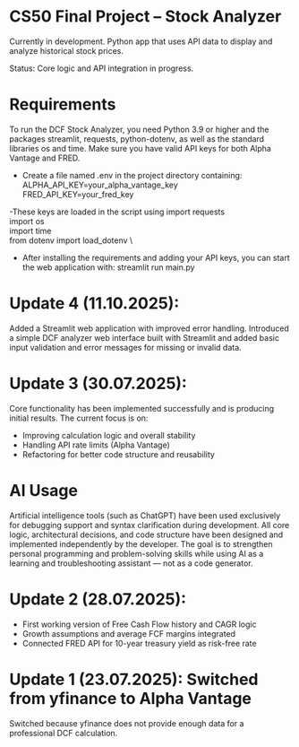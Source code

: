 # CS50 Final Project – Stock Analyzer

Currently in development. Python app that uses API data to display and analyze historical stock prices.

Status: Core logic and API integration in progress.

# Requirements
To run the DCF Stock Analyzer, you need Python 3.9 or higher and the packages streamlit, requests, python-dotenv, as well as the standard libraries os and time.
Make sure you have valid API keys for both Alpha Vantage and FRED.

- Create a file named .env in the project directory containing:
ALPHA_API_KEY=your_alpha_vantage_key \
FRED_API_KEY=your_fred_key

-These keys are loaded in the script using
import requests \
import os \
import time \
from dotenv import load_dotenv \

- After installing the requirements and adding your API keys, you can start the web application with: 
streamlit run main.py

# Update 4 (11.10.2025):

Added a Streamlit web application with improved error handling.
Introduced a simple DCF analyzer web interface built with Streamlit and added basic input validation and error messages for missing or invalid data.

# Update 3 (30.07.2025): 

Core functionality has been implemented successfully and is producing initial results. The current focus is on:

- Improving calculation logic and overall stability
- Handling API rate limits (Alpha Vantage)
- Refactoring for better code structure and reusability

# AI Usage

Artificial intelligence tools (such as ChatGPT) have been used exclusively for debugging support and syntax clarification during development.
All core logic, architectural decisions, and code structure have been designed and implemented independently by the developer.
The goal is to strengthen personal programming and problem-solving skills while using AI as a learning and troubleshooting assistant — not as a code generator.

# Update 2 (28.07.2025): 

- First working version of Free Cash Flow history and CAGR logic
- Growth assumptions and average FCF margins integrated
- Connected FRED API for 10-year treasury yield as risk-free rate

# Update 1 (23.07.2025): Switched from yfinance to Alpha Vantage

Switched because yfinance does not provide enough data for a professional DCF calculation.



